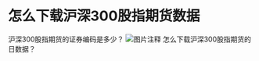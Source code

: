 # 怎么下载沪深300股指期货数据

沪深300股指期货的证券编码是多少？
![图片注释](http://storage-uqer.datayes.com/5b06b1778d8dd2011705cd54/58fb8204-8ab3-11ea-b836-0242ac140002)
怎么下载沪深300股指期货的日数据？